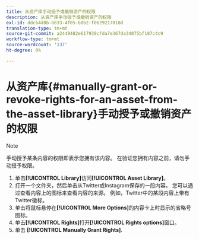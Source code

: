 ```yaml
---
title: 从资产库手动授予或撤销资产的权限
description: 从资产库手动授予或撤销资产的权限
exl-id: ddcb4d0b-b833-4f05-b8b2-f0629217018d
translation-type: tm+mt
source-git-commit: a2449482e617939cfda7e367da34875bf187c4c9
workflow-type: tm+mt
source-wordcount: '137'
ht-degree: 0%

---
```


# 从资产库{#manually-grant-or-revoke-rights-for-an-asset-from-the-asset-library}手动授予或撤销资产的权限

>[!NOTE]
>
>手动授予某条内容的权限即表示您拥有该内容。 在验证您拥有内容之前，请勿手动授予权限。

1. 单击&#x200B;**[!UICONTROL Library]**&#x200B;访问&#x200B;**[!UICONTROL Asset Library]**。
1. 打开一个文件夹，然后单击从Twitter或Instagram保存的一段内容。 您可以通过查看内容上的图标来查看内容的来源。 例如，Twitter中的某段内容上带有Twitter徽标。
1. 单击将鼠标悬停在&#x200B;**[!UICONTROL More Options]**&#x200B;的内容卡上时显示的省略号图标。
1. 单击&#x200B;**[!UICONTROL Rights]**&#x200B;打开&#x200B;**[!UICONTROL Rights options]**&#x200B;窗口。
1. 单击 **[!UICONTROL Manually Grant Rights]**.
